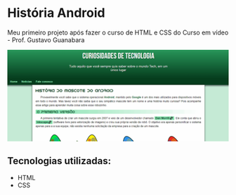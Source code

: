 
# História Android
Meu primeiro projeto após fazer o curso de HTML e CSS do Curso em vídeo - Prof. Gustavo Guanabara

[<img src="imagens/projeto1.gif" alt="Gif da tela inicial do projeto Android">](https://dev-eduardo-espirito.github.io/historia-android/#)

## Tecnologias utilizadas:

- HTML
- CSS

